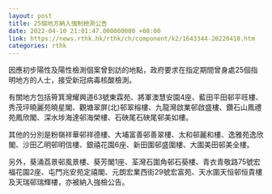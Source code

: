 ```yaml
---
layout: post
title: 25個地方納入強制檢測公告
date: 2022-04-10 21:01:47.000000000 +08:00
link: https://news.rthk.hk/rthk/ch/component/k2/1643344-20220410.htm
categories: rthk
---
```


因應初步陽性及陽性檢測個案曾到訪的地點，政府要求在指定期間曾身處25個指明地方的人士，接受新冠病毒核酸檢測。

有關地方包括筲箕灣耀興道63號東霖苑、將軍澳慧安園4座、藍田平田邨平旺樓、秀茂坪曉麗苑曉星閣、觀塘翠屏(北)邨翠榕樓、九龍灣啟業邨啟盛樓、鑽石山鳳禮苑鳳欣閣、深水埗海達邨海榮樓、石硤尾石硤尾邨美如樓。

其他的分別是粉嶺祥華邨祥德樓、大埔富善邨善翠樓、太和邨麗和樓、逸雅苑逸欣閣、沙田乙明邨明信樓、銀禧花園6座、新田圍邨盛圍樓、大圍美田邨美全樓。

另外，葵涌荔景邨風景樓、葵芳閣1座、荃灣石圍角邨石葵樓、青衣青敬路75號宏福花園2座、屯門兆安苑定禧閣、元朗宏業西街29號宏富苑、天水圍天恒邨恒貴樓及天瑞邨瑞輝樓，亦被納入強檢公告。
